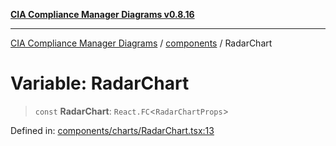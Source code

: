 [**CIA Compliance Manager Diagrams v0.8.16**](../../README.md)

***

[CIA Compliance Manager Diagrams](../../modules.md) / [components](../README.md) / RadarChart

# Variable: RadarChart

> `const` **RadarChart**: `React.FC`\<`RadarChartProps`\>

Defined in: [components/charts/RadarChart.tsx:13](https://github.com/Hack23/cia-compliance-manager/blob/96f4020424aba8c55d4fe94eddf596babc070968/src/components/charts/RadarChart.tsx#L13)

